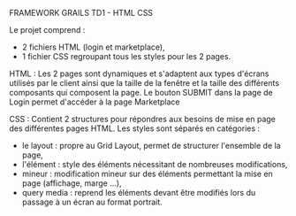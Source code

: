 FRAMEWORK GRAILS TD1 - HTML CSS

Le projet comprend :
 - 2 fichiers HTML (login et marketplace),
 - 1 fichier CSS regroupant tous les styles pour les 2 pages.

 HTML : Les 2 pages sont dynamiques et s'adaptent aux types d'écrans utilisés par le client ainsi que la taille de la fenêtre et la taille des différents composants qui composent la page.
 Le bouton SUBMIT dans la page de Login permet d'accéder à la page Marketplace

 CSS : Contient 2 structures pour répondres aux besoins de mise en page des différentes pages HTML. 
 Les styles sont séparés en catégories :
  - le layout : propre au Grid Layout, permet de structurer l'ensemble de la page,
  - l'élément : style des éléments nécessitant de nombreuses modifications,
  - mineur : modification mineur sur des éléments permettant la mise en page (affichage, marge ...),
  - query media : reprend les éléments devant être modifiés lors du passage à un écran au format portrait.
